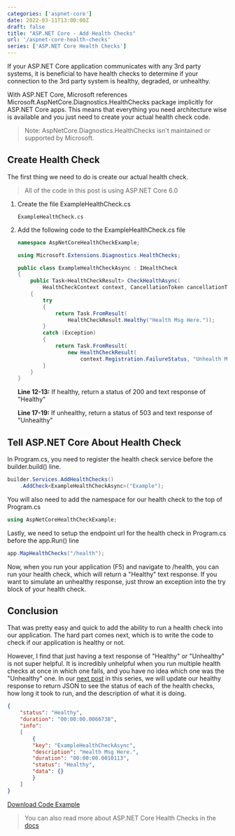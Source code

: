 ```yaml
---
categories: ['aspnet-core']
date: 2022-03-11T13:00:00Z
draft: false
title: "ASP.NET Core - Add Health Checks"
url: '/aspnet-core-health-checks'
series: ['ASP.NET Core Health Checks']
---
```


If your ASP.NET Core application communicates with any 3rd party systems, it is beneficial to have health checks to determine if your connection to the 3rd party system is healthy, degraded, or unhealthy.

With ASP.NET Core, Microsoft references Microsoft.AspNetCore.Diagnostics.HealthChecks package implicitly for ASP.NET Core apps.  This means that everything you need architecture wise is available and you just need to create your actual health check code.

<!--more-->

> Note: AspNetCore.Diagnostics.HealthChecks isn't maintained or supported by Microsoft.

## Create Health Check

The first thing we need to do is create our actual health check.

> All of the code in this post is using ASP.NET Core 6.0

1. Create the file ExampleHealthCheck.cs

    ```shell
    ExampleHealthCheck.cs
    ```

1. Add the following code to the ExampleHealthCheck.cs file

    ```csharp {linenos=true,hl_lines=[12,13,17,18,19]}
    namespace AspNetCoreHealthCheckExample;

    using Microsoft.Extensions.Diagnostics.HealthChecks;

    public class ExampleHealthCheckAsync : IHealthCheck
    {
        public Task<HealthCheckResult> CheckHealthAsync(
            HealthCheckContext context, CancellationToken cancellationToken = default)
        {
            try
            {
                return Task.FromResult(
                    HealthCheckResult.Healthy("Health Msg Here."));
            }
            catch (Exception)
            {
                return Task.FromResult(
                    new HealthCheckResult(
                        context.Registration.FailureStatus, "Unhealth Msg Here."));
            }
        }
    }
    ```

    **Line 12-13:** If healthy, return a status of 200 and text response of "Healthy"

    **Line 17-19:** If unhealthy, return a status of 503 and text response of "Unhealthy"

## Tell ASP.NET Core About Health Check

In Program.cs, you need to register the health check service before the builder.build() line.

```csharp
builder.Services.AddHealthChecks()
    .AddCheck<ExampleHealthCheckAsync>("Example");
```

You will also need to add the namespace for our health check to the top of Program.cs

```csharp
using AspNetCoreHealthCheckExample;
```

Lastly, we need to setup the endpoint url for the health check in Program.cs before the app.Run() line

```csharp
app.MapHealthChecks("/health");
```

Now, when you run your application (F5) and navigate to /health, you can run your health check, which will return a "Healthy" text response.  If you want to simulate an unhealthy response, just throw an exception into the try block of your health check.

## Conclusion

That was pretty easy and quick to add the ability to run a health check into our application.  The hard part comes next, which is to write the code to check if our application is healthy or not.

However, I find that just having a text response of "Healthy" or "Unhealthy" is not super helpful.  It is incredibly unhelpful when you run multiple health checks at once in which one fails, and you have no idea which one was the "Unhealthy"   one.  In our [next post](/aspnet-core-health-checks-json) in this series, we will update our healthy response to return JSON to see the status of each of the health checks, how long it took to run, and the description of what it is doing.

```json
{
    "status": "Healthy",
    "duration": "00:00:00.0066738",
    "info":
    [
        {
        "key": "ExampleHealthCheckAsync",
        "description": "Health Msg Here.",
        "duration": "00:00:00.0010113",
        "status": "Healthy",
        "data": {}
        }
    ]
}
```

[Download Code Example](https://github.com/digitaldrummerj/aspnet-core-health-checks/tree/feature/1-plain-text-response)

> You can also read more about ASP.NET Core Health Checks in the [docs](https://docs.microsoft.com/en-us/aspnet/core/host-and-deploy/health-checks)
